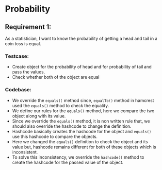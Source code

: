 # Probability

## Requirement 1: 
As a statistician, I want to know the probability of getting a head and tail in a coin toss is equal.

### Testcase:
- Create object for the probability of head and for probability of tail and pass the values.
- Check whether both of the object are equal

### Codebase:
- We override the `equals()` method since, `equalTo()` method in hamcrest used the `equals()` method to check the equality.
- We define our rules for the `equals()` method, here we compare the two object along with its value.
- Since we override the `equals()` method, it is non written rule that, we should also override the hashcode to change the definition.
- Hashcode basically creates the hashcode for the object and `equals()` use this hashcode to compare the objects.
- Here we changed the `equals()` definition to check the object and its value but, hashcode remains different for both of these objects which is inconsistent.
- To solve this inconsistency, we override the `hashcode()` method to create the hashcode for the passed value of the object.
